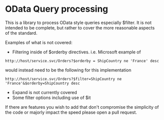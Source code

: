 # OData Query processing
This is a library to process OData style queries especially $filter. It is not intended to be complete, but rather to cover the more reasonable aspects of the standard.

Examples of what is not covered:
* Filtering inside of $orderby directives. i.e. Microsoft example of 
```
http://host/service.svc/Orders?$orderby = ShipCountry ne 'France' desc
```
would instead need to be the following for this implementation
```
http://host/service.svc/Orders?$filter=ShipCountry ne 'France'&$orderby=ShipCountry desc
```
* Expand is not currently covered
* Some filter options including use of $it

If there are features you wish to add that don't compromise the simplicity of the code or majorly impact the speed please open a pull request.